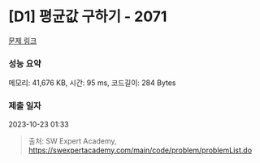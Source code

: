 # [D1] 평균값 구하기 - 2071 

[문제 링크](https://swexpertacademy.com/main/code/problem/problemDetail.do?contestProbId=AV5QRnJqA5cDFAUq) 

### 성능 요약

메모리: 41,676 KB, 시간: 95 ms, 코드길이: 284 Bytes

### 제출 일자

2023-10-23 01:33



> 출처: SW Expert Academy, https://swexpertacademy.com/main/code/problem/problemList.do